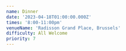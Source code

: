 ```yaml
---
name: Dinner
date: '2023-04-18T01:00:00.000Z'
times: '8:00-11:00pm'
venueName: 'Radisson Grand Place, Brussels'
difficulty: All Welcome
priority: 7
---
```




